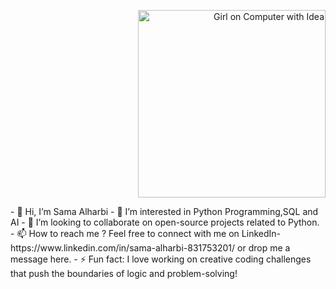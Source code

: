 <p align="right">
  <img src="https://www.google.com/url?sa=i&url=https%3A%2F%2Flottiefiles.com%2Ffree-animation%2Fgirl-on-computer-with-idea-vKx1wtZe5l&psig=AOvVaw0euZHQe3k2xVPHnUL5c9HW&ust=1747016822169000&source=images&cd=vfe&opi=89978449&ved=0CBMQjRxqFwoTCNiBxf2vmo0DFQAAAAAdAAAAABAE" alt="Girl on Computer with Idea" width="300"/>
</p>
- 👋 Hi, I’m Sama Alharbi
- 👀 I’m interested in Python Programming,SQL and AI 
- 💞️ I’m looking to collaborate on open-source projects related to Python.
- 📫 How to reach me ? Feel free to connect with me on LinkedIn- https://www.linkedin.com/in/sama-alharbi-831753201/ or drop me a message here.
- ⚡ Fun fact: I love working on creative coding challenges that push the boundaries of logic and problem-solving!

<!---
samaalharbi2/samaalharbi2 is a ✨ special ✨ repository because its `README.md` (this file) appears on your GitHub profile.
You can click the Preview link to take a look at your changes.
--->
